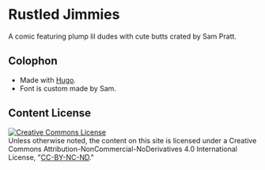 # Rustled Jimmies
A comic featuring plump lil dudes with cute butts crated by Sam Pratt.

## Colophon
* Made with [Hugo](https://gohugo.io).
* Font is custom made by Sam.

## Content License
<a rel="license" href="http://creativecommons.org/licenses/by-nc-nd/4.0/"><img alt="Creative Commons License" style="border-width:0" src="https://i.creativecommons.org/l/by-nc-nd/4.0/88x31.png"/></a><br/>
Unless otherwise noted, the content on this site is licensed under a Creative Commons Attribution-NonCommercial-NoDerivatives 4.0 International License, "[CC-BY-NC-ND](http://creativecommons.org/licenses/by-nc-nd/4.0/)."